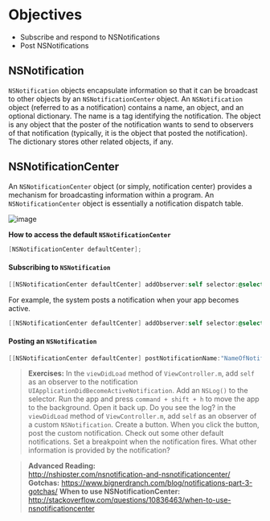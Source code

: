 # Objectives
* Subscribe and respond to NSNotifications
* Post NSNotifications

## NSNotification

`NSNotification` objects encapsulate information so that it can be broadcast to other objects by an 
`NSNotificationCenter` object. An `NSNotification` object (referred to as a notification) contains a 
name, an object, and an optional dictionary. The name is a tag identifying the notification. 
The object is any object that the poster of the notification wants to send to observers of that notification 
(typically, it is the object that posted the notification). The dictionary stores other related objects, if any.

## NSNotificationCenter
An `NSNotificationCenter` object (or simply, notification center) provides a mechanism for broadcasting information within a program. 
An `NSNotificationCenter` object is essentially a notification dispatch table.

![image](https://developer.apple.com/library/prerelease/ios/documentation/General/Conceptual/DevPedia-CocoaCore/Art/notificationcenter.jpg)

**How to access the default `NSNotificationCenter`**
```objective-c
[NSNotificationCenter defaultCenter];
```

#### Subscribing to `NSNotification`
```objective-c 
[[NSNotificationCenter defaultCenter] addObserver:self selector:@selector(methodToCall:) name:"NameOfNotification" object:nil];
```

For example, the system posts a notification when your app becomes active.

```objective-c
[[NSNotificationCenter defaultCenter] addObserver:self selector:@selector(appBecameActive:) name:UIApplicationDidBecomeActiveNotification object:nil];
```

#### Posting an `NSNotification`

```objective-c
[[NSNotificationCenter defaultCenter] postNotificationName:"NameOfNotification" object:nil];
```

> **Exercises:**
> In the `viewDidLoad` method of `ViewController.m`, add `self` as an observer to the notification `UIApplicationDidBecomeActiveNotification`. Add an `NSLog()` to the selector. Run the app and press `command + shift + h` to move the app to the background. Open it back up. Do you see the log?
> in the `viewDidLoad` method of `ViewController.m`, add `self` as an observer of a custom `NSNotification`. Create a button. When you click the button, post the custom notification. 
> Check out some other default notifications. Set a breakpoint when the notification fires. What other information is provided by the notification?

> **Advanced Reading:**  
http://nshipster.com/nsnotification-and-nsnotificationcenter/
> **Gotchas:**
https://www.bignerdranch.com/blog/notifications-part-3-gotchas/
> **When to use NSNotificationCenter:**
http://stackoverflow.com/questions/10836463/when-to-use-nsnotificationcenter
